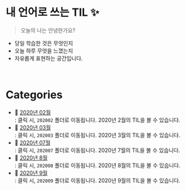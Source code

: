 # 내 언어로 쓰는 TIL :sparkles:
> 오늘의 나는 안녕한가요?

- 당일 학습한 것은 무엇인지
- 오늘 하루 무엇을 느꼈는지
- 자유롭게 표현하는 공간입니다.

<br />

# Categories 

- :file_folder: [2020년 02월](https://github.com/wowww/TIL/tree/master/Retrospective/202002)   
  : 클릭 시, `202002` 폴더로 이동됩니다. 2020년 2월의 TIL을 볼 수 있습니다.     
- :file_folder: [2020년 03월](https://github.com/wowww/TIL/tree/master/Retrospective/202003)  
  : 클릭 시, `202003` 폴더로 이동됩니다. 2020년 3월의 TIL을 볼 수 있습니다.     
- :file_folder: [2020년 07월](https://github.com/wowww/TIL/tree/master/Retrospective/202007)   
  : 클릭 시, `202007` 폴더로 이동됩니다. 2020년 7월의 TIL을 볼 수 있습니다.     
- :file_folder: [2020년 8월](https://github.com/wowww/TIL/tree/master/Retrospective/202008)  
  : 클릭 시, `202008` 폴더로 이동됩니다. 2020년 8월의 TIL을 볼 수 있습니다.   
- :file_folder: [2020년 9월](https://github.com/wowww/TIL/tree/master/Retrospective/202009)  
  : 클릭 시, `202009` 폴더로 이동됩니다. 2020년 9월의 TIL을 볼 수 있습니다.   
